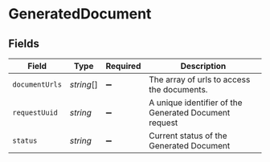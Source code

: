 # GeneratedDocument


## Fields

| Field                                                 | Type                                                  | Required                                              | Description                                           |
| ----------------------------------------------------- | ----------------------------------------------------- | ----------------------------------------------------- | ----------------------------------------------------- |
| `documentUrls`                                        | *string*[]                                            | :heavy_minus_sign:                                    | The array of urls to access the documents.            |
| `requestUuid`                                         | *string*                                              | :heavy_minus_sign:                                    | A unique identifier of the Generated Document request |
| `status`                                              | *string*                                              | :heavy_minus_sign:                                    | Current status of the Generated Document              |